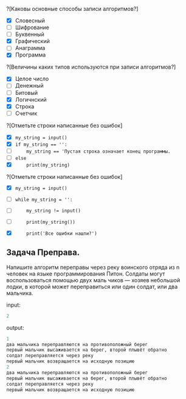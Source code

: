 ?[Каковы основные способы записи алгоритмов?]
-[x] Словесный
-[ ] Шифрование
-[ ] Буквенный
-[x] Графический
-[ ] Анаграмма
-[x] Программа

?[Величины каких типов используются при записи алгоритмов?]
-[x] Целое число
-[ ] Денежный
-[ ] Битовый
-[x] Логичнский
-[x] Строка
-[ ] Счетчик

?[Отметьте строки написанные без ошибок]
-[x] ```my_string = input()```
-[x] ```if my_string == '':```
-[ ] ```    my_string == 'Пустая строка означает конец программы.```
-[ ] ```else```
-[x] ```    print(my_string)```

?[Отметьте строки написанные без ошибок]
-[x] ```my_string = input()```
-[ ] ```while my_string = '':```
-[ ] ```    my_string != input()```
-[ ] ```    print(my_string())```
-[x] ```    print('Все ошибки нашли?')```


Задача Преправа.
---
Напишите алгоритм переправы через реку воинского отряда из n человек на языке программирования Питон.
Солдаты могут воспользоваться помощью двух маль­ чиков — хозяев небольшой лодки,
в которой может переправиться или один солдат, или два мальчика.

input: 
```python
2
```
output:
```python
1
два мальчика переправляются на противоположный берег
первый мальчик высаживается на берег, второй плывёт обратно 
солдат переправляется через реку
первый мальчик возвращается на исходную позицию
2
два мальчика переправляются на противоположный берег
первый мальчик высаживается на берег, второй плывёт обратно 
солдат переправляется через реку
первый мальчик возвращается на исходную позицию
```
```python runnable

```

